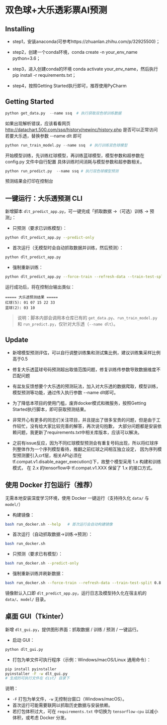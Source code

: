# 双色球+大乐透彩票AI预测



## Installing
        
* step1，安装anaconda(可参考https://zhuanlan.zhihu.com/p/32925500)；

* step2，创建一个conda环境，conda create -n your_env_name python=3.6；
       
* step3，进入创建conda的环境 conda activate your_env_name，然后执行pip install -r requirements.txt；
       
* step4，按照Getting Started执行即可，推荐使用PyCharm

## Getting Started

```python
python get_data.py  --name ssq  # 执行获取双色球训练数据
```
如果出现解析错误，应该看看网页 http://datachart.500.com/ssq/history/newinc/history.php 是否可以正常访问
若要大乐透，替换参数 --name dlt 即可

```python
python run_train_model.py --name ssq  # 执行训练双色球模型
``` 
开始模型训练，先训练红球模型，再训练蓝球模型，模型参数和超参数在 config.py 文件中自行配置
具体训练时间消耗与模型参数和超参数相关。

```python
python run_predict.py  --name ssq # 执行双色球模型预测
```
预测结果会打印在控制台

## 一键运行：大乐透预测 CLI

新增脚本 `dlt_predict_app.py`，可一键完成「抓取数据 →（可选）训练 → 预测」：

- 只预测（要求已训练模型）：
```bash
python dlt_predict_app.py --predict-only
```

- 首次运行（无模型时会自动抓取数据并训练，然后预测）：
```bash
python dlt_predict_app.py
```

- 强制重新训练：
```bash
python dlt_predict_app.py --force-train --refresh-data --train-test-split 0.8
```

运行成功后，将在控制台输出类似：
```
===== 大乐透预测结果 =====
红球(5): 01 07 15 22 33
蓝球(2): 03 10
```

> 说明：脚本内部会调用本仓库已有的 `get_data.py`、`run_train_model.py` 和 `run_predict.py`，仅针对大乐透（`--name dlt`）。

## Update

* 新增模型预测评估，可以自行调整训练集和测试集比例，建议训练集采样比例高于0.5

* 修复大乐透蓝球号码预测超出取值范围问题，修复训练传参数导致数据维度不匹配问题

* 有盆友反馈想要个大乐透的预测玩法，加入对大乐透的数据爬取，模型训练，模型预测等功能，通过传入执行参数 --name dlt即可。

* 为了降低本项目的使用门槛，废弃docker模式和微服务，按照Getting Started执行脚本，即可获取预测结果。

* 非常开心有更多的同志们关注项目，并且提出了很多宝贵的问题，但是由于工作较忙，没有给大家比较完善的解答，再次说句抱歉，
大部分问题都是安装依赖问题，我更新了requirements.txt中相关库版本，应该可以解决。

* 之前有issue反应，因为不同红球模型预测会有重复号码出现，所以将红球序列整体作为一个序列模型看待，推翻之前红球之间相互独立设定，
因为序列模型预测要引入crf层，相关API必须在 tf.compat.v1.disable_eager_execution()下，故整个模型采用 1.x 构建和训练模式，
在 2.x 的tensorflow中 tf.compat.v1.XXX 保留了 1.x 的接口方式。

## 使用 Docker 打包运行（推荐）

无需本地安装深度学习环境，使用 Docker 一键运行（支持持久化 `data/` 与 `model/`）

- 构建镜像：
```bash
bash run_docker.sh --help   # 首次运行会自动构建镜像
```

- 首次运行（自动抓取数据→训练→预测）：
```bash
bash run_docker.sh
```

- 只预测（要求已有模型）：
```bash
bash run_docker.sh --predict-only
```

- 强制重新训练并刷新数据：
```bash
bash run_docker.sh --force-train --refresh-data --train-test-split 0.8
```

镜像默认入口即 `dlt_predict_app.py`，运行日志及模型持久化在宿主机的 `data/`、`model/` 目录。

## 桌面 GUI（Tkinter）

新增 `dlt_gui.py`，提供图形界面：抓取数据 / 训练 / 预测 / 一键运行。

- 启动 GUI：
```bash
python dlt_gui.py
```

- 打包为单文件可执行程序（示例：Windows/macOS/Linux 通用命令）：
```bash
pip install pyinstaller
pyinstaller -F -w dlt_gui.py 
# 生成的可执行文件在 dist/ 目录下
```

说明：
- `-F` 打包为单文件，`-w` 无控制台窗口（Windows/macOS）。
- 首次运行可能需要联网以抓取历史数据与安装依赖。
- 若打包体积过大，可在 `requirements.txt` 中切换为 `tensorflow-cpu` 以减小体积，或考虑 Docker 分发。
